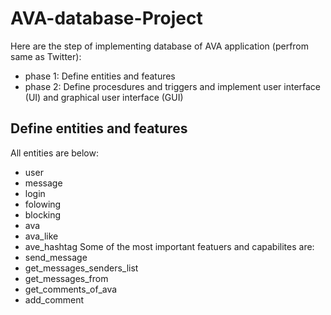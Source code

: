 # AVA-database-Project
Here are the step of implementing database of AVA application (perfrom same as Twitter):

* phase 1: Define entities and features
* phase 2: Define procesdures and triggers and implement user interface (UI) and graphical user interface (GUI)

## Define entities and features
All entities are below:
* user
* message
* login
* folowing
* blocking
* ava
* ava_like
* ave_hashtag
Some of the most important featuers and capabilites are:
* send_message
* get_messages_senders_list
* get_messages_from
* get_comments_of_ava
* add_comment
